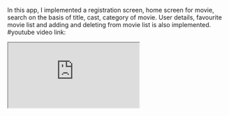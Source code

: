 In this app, I implemented a registration screen, home screen for movie, search on the basis of title, cast, category of movie. User details, favourite movie list and adding and deleting from movie list is also implemented.
#youtube video link:</br>
<iframe src="https://www.youtube.com/embed/a0Vjh1ELX3g?si=Rw-YsORdzx53rmfP"></br>
#Register Screen</br>
<img src ="https://github.com/mahfuj14/MovieStore/assets/67245838/4cbae16c-a48a-4327-a76f-211b3180c867" width="200" height = "320"> </br>
#Homescreen for movie implemented in recyclerview </br>
<img src="https://github.com/mahfuj14/MovieStore/assets/67245838/147099b1-3d2f-4d4b-ac39-5d65baf14c52" width="200" height = "320"> </br>
#searching by movie title and movie category </br>
<img src="https://github.com/mahfuj14/MovieStore/assets/67245838/e4bbcfb5-df44-4d30-89b3-5e27f3e10391" width="200" height = "320"> </br>
<img src="https://github.com/mahfuj14/MovieStore/assets/67245838/5e21121f-4457-472d-8d8c-7064cb0566fa" width="200" height = "320"> </br>
#User Details Screen</br>
<img src="https://github.com/mahfuj14/MovieStore/assets/67245838/158b7aa5-0c83-43c0-bd5f-759735f9dd44" width="200" height = "320"> </br>
#Adding to movie favourite list </br>
<img src="https://github.com/mahfuj14/MovieStore/assets/67245838/bc174050-c392-43fc-b30e-580a7af0350e" width="200" height = "320"> </br>
#Removing from movie favourite list </br>
<img src="https://github.com/mahfuj14/MovieStore/assets/67245838/a1d01acc-4ed1-4775-b015-31d83abca5b7" width="200" height = "320"> </br>
#Movie details page </br>
<img src="https://github.com/mahfuj14/MovieStore/assets/67245838/f7159eeb-660c-4fc8-834a-e51c51c94c2f" width="200" height = "320"> </br>
That's all




